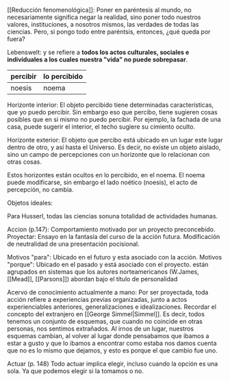 [[Reducción fenomenológica]]: Poner en paréntesis al mundo, no necesariamente significa negar la realidad, sino poner todo nuestros valores, instituciones, a nosotros mismos, las verdades de todas las ciencias. Pero, si pongo todo entre paréntsis, entonces, ¿qué queda por fuera? 


Lebenswelt: y se refiere a **todos los actos culturales, sociales e individuales a los cuales nuestra "vida" no puede sobrepasar**.

| percibir | lo percibido|
|----------|-------------|
| noesis   | noema       |


Horizonte interior: El objeto percibido tiene determinadas características, que yo puedo percibir. Sin embargo eso que percibo, tiene sugieren cosas posibles que en si mismo no puedo percibir. Por ejemplo, la fachada de una casa, puede sugerir el interior, el techo sugiere su cimiento oculto. 

Horizonte exterior: El objeto que percibo está ubicado en un lugar este lugar dentro de otro, y así hasta el Universo. Es decir, no existe un objeto aislado, sino un campo de percepciones con un horizonte que lo relacionan con otras cosas. 

Estos horizontes están ocultos en lo percibido, en el noema. El noema puede modificarse, sin embargo el lado noético (noesis), el acto de percepción, no cambia. 


Objetos ideales: 


Para Husserl, todas las ciencias sonuna totalidad de actividades humanas. 



Accion (p.147): Comportamiento motivado por un proyecto preconcebido.
Proyectar: Ensayo en la fantasía del curso de la acción futura. Modificación de neutralidad de una presentación pocisional.

Motivos "para": Ubicado en el futuro y esta asociado con la acción.
Motivos "porque": Ubicado en el pasado y está asociado con el proyecto. están agrupados en sistemas que los autores norteamericanos (W.James, [[Mead]], [[Parsons]]) abordan bajo el título de personalidad




Acervo de conocimiento actualmente a mano:  Por ser proyectada, toda acción refiere a experiencias previas organizadas, junto a actos experienciables anteriores, generalizaciones e idealizaciones. Recordar el concepto del extranjero en [[George Simmel|Simmel]]. Es decir, todos tenemos un conjunto de esquemas, que cuando no coincide en otras personas, nos sentimos extrañados. Al irnos de un lugar, nuestros esquemas cambian, al volver al lugar donde pensabamos que ibamos a estar a gusto y que lo ibamos a encontrar como estaba nos damos cuenta que no es lo mismo que dejamos, y esto es porque el que cambio fue uno.


Actuar (p. 148) Todo actuar implica elegir, incluso cuando la opción es una sola. Ya que podemos elegir si la tomamos o no.